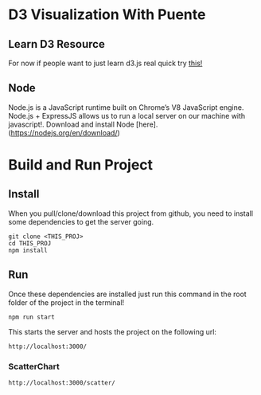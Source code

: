 # D3 Visualization With Puente

## Learn D3 Resource
For now if people want to just learn d3.js real quick try [this!](https://medium.freecodecamp.org/learn-d3-js-in-5-minutes-c5ec29fb0725)


## Node 
Node.js is a JavaScript runtime built on Chrome’s V8 JavaScript engine. Node.js + ExpressJS allows us to run a local server on our machine with javascript!. Download and install Node [here].(https://nodejs.org/en/download/)

# Build and Run Project
## Install
When you pull/clone/download this project from github, you need to install some dependencies to get the server going.
```
git clone <THIS_PROJ>
cd THIS_PROJ
npm install
```

## Run
Once these dependencies are installed just run this command in the root folder of the project in the terminal!
```
npm run start
```

This starts the server and hosts the project on the following url:

```
http://localhost:3000/
```

### ScatterChart
```
http://localhost:3000/scatter/
```